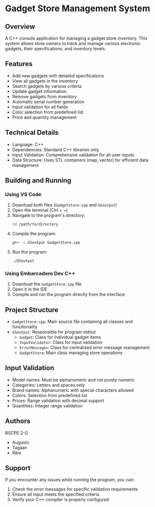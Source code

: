# Gadget Store Management System

## Overview
A C++ console application for managing a gadget store inventory. This system allows store owners to track and manage various electronic gadgets, their specifications, and inventory levels.

## Features
- Add new gadgets with detailed specifications
- View all gadgets in the inventory
- Search gadgets by various criteria
- Update gadget information
- Remove gadgets from inventory
- Automatic serial number generation
- Input validation for all fields
- Color selection from predefined list
- Price and quantity management

## Technical Details
- Language: C++
- Dependencies: Standard C++ libraries only
- Input Validation: Comprehensive validation for all user inputs
- Data Structure: Uses STL containers (map, vector) for efficient data management

## Building and Running

### Using VS Code
1. Download both files (`GadgetStore.cpp` and `GSoutput`)
2. Open the terminal (Ctrl + ~)
3. Navigate to the program's directory:
   ```bash
   cd /path/to/directory
   ```
4. Compile the program:
   ```bash
   g++ -o GSoutput GadgetStore.cpp
   ```
5. Run the program:
   ```bash
   ./GSoutput
   ```

### Using Embarcadero Dev C++
1. Download the `GadgetStore.cpp` file
2. Open it in the IDE
3. Compile and run the program directly from the interface

## Project Structure
- `GadgetStore.cpp`: Main source file containing all classes and functionality
- `GSoutput`: Responsible for program stdout
  - `Gadget`: Class for individual gadget items
  - `InputValidator`: Class for input validation
  - `ErrorMessages`: Class for centralized error message management
  - `GadgetStore`: Main class managing store operations

## Input Validation
- Model names: Must be alphanumeric and not purely numeric
- Categories: Letters and spaces only
- Brand names: Alphanumeric with special characters allowed
- Colors: Selection from predefined list
- Prices: Range validation with decimal support
- Quantities: Integer range validation

## Authors
BSCPE 2-G
- Augusto
- Tagaan
- Ribo


## Support
If you encounter any issues while running the program, you can:
1. Check the error messages for specific validation requirements
2. Ensure all input meets the specified criteria
3. Verify your C++ compiler is properly configured
